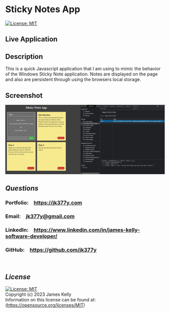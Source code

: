 # Sticky Notes App
[![License: MIT](https://img.shields.io/badge/License-MIT-blue.svg)](https://opensource.org/licenses/MIT)<br>

## Live Application


## Description
This is a quick Javascript application that I am using to mimic the behavior of the Windows Sticky Note application. Notes are displayed on the page and also are persistent through using the browsers local storage.<br>

## Screenshot
<img src="./screenshot1.JPG" alt="screenshot of application being used in browser"><br>

## *Questions*
<h3>Portfolio:&emsp;<a href="https://jk377y.com" target="_blank">https://jk377y.com</a></h3>
<h3>Email:&emsp;<a href="mailto:jk377y@gmail.com" target="_blank">jk377y@gmail.com</a></h3>
<h3>LinkedIn:&emsp;<a href="https://www.linkedin.com/in/james-kelly-software-developer/" target="_blank">https://www.linkedin.com/in/james-kelly-software-developer/</a></h3>
<h3>GitHub:&emsp;<a href="https://github.com/jk377y" target="_blank">https://github.com/jk377y</a></h3>
<br>

## *License*
[![License: MIT](https://img.shields.io/badge/License-MIT-blue.svg)](https://opensource.org/licenses/MIT)
<br>Copyright (c) 2023 James Kelly
<br>Information on this license can be found at: (https://opensource.org/licenses/MIT)
